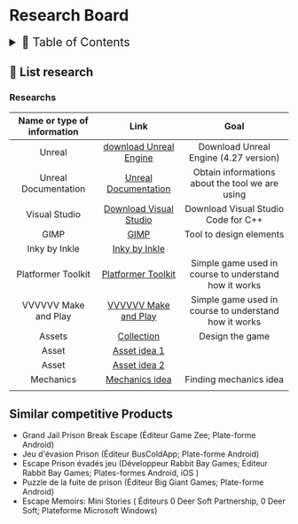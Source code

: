 # Research Board

<details>
<summary style="font-size:150%">
  📖 Table of Contents
</summary>

- [Research Board](#research-board)
  - [📝 List research](#-list-research)
    - [Researchs](#researchs)
  - [Similar competitive Products](#similar-competitive-products)

</details>

## 📝 List research

### Researchs

| Name or type of information | Link | Goal |
|:--:|:---:|:---:|
| Unreal | [download Unreal Engine](https://www.unrealengine.com/en-US/download)| Download Unreal Engine (4.27 version) |
| Unreal Documentation | [Unreal Documentation](https://docs.unrealengine.com/4.27/en-US/) | Obtain informations about the tool we are using |
| Visual Studio | [Download Visual Studio](https://code.visualstudio.com/download) | Download Visual Studio Code for C++ |
| GIMP | [GIMP](https://www.gimp.org/) | Tool to design elements |
| Inky by Inkle | [Inky by Inkle](https://github.com/inkle/inky/releases/tag/0.14.1) | |
| Platformer Toolkit | [Platformer Toolkit](https://gmtk.itch.io/platformer-toolkit) | Simple game used in course to understand how it works |
| VVVVVV Make and Play | [VVVVVV Make and Play](https://distractionware.com/blog/category/vvvvvv-make-and-play/) | Simple game used in course to understand how it works |
| Assets | [Collection](https://quixel.com/megascans/collections) | Design the game |
| Asset | [Asset idea 1](https://quixel.com/megascans/home?environment=medieval)| |
| Asset | [Asset idea 2](https://quixel.com/megascans/home?category=3D%20asset) | |
| Mechanics |[Mechanics idea](https://www.gamedesigning.org/learn/basic-game-mechanics/#Core-Primary-Secondary-Mechanics) | Finding mechanics idea |
| | | |

## Similar competitive Products

- Grand Jail Prison Break Escape (Éditeur Game Zee; Plate-forme Android)
- Jeu d'évasion Prison (Éditeur BusColdApp; Plate-forme Android)
- Escape Prison évadés jeu (Développeur Rabbit Bay Games; Éditeur Rabbit Bay Games; Plates-formes Android, iOS )
- Puzzle de la fuite de prison (Éditeur Big Giant Games; Plate-forme Android)
- Escape Memoirs: Mini Stories ( Éditeurs 0 Deer Soft Partnership, 0 Deer Soft; Plateforme Microsoft Windows)